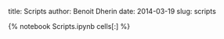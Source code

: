title: Scripts 
author: Benoit Dherin 
date: 2014-03-19
slug: scripts 

{% notebook Scripts.ipynb cells[:] %}

